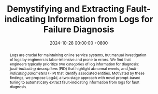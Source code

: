 ---
title:          "Demystifying and Extracting Fault-indicating Information from Logs for Failure Diagnosis"
date:           2024-10-28 00:00:00 +0800
selected:       true
pub:            >-
                The International Symposium on Software Reliability Engineering, Tsukuba, Japan, Oct 2024.
pub_pre:        >-
                <span class="badge badge-pill badge-custom badge-info">ISSRE'24</span>
# pub_post:       'Under review.'
# pub_last:       '<span class="badge badge-pill badge-custom badge-secondary">Conference</span><span class="badge badge-pill badge-custom badge-warning">Poster</span>'
abstract: >-
    Logs are crucial for maintaining online service systems, but manual investigation of logs by engineers is labor-intensive and prone to errors.
    We find that engineers typically prioritize two categories of log information for diagnosis: <i>fault-indicating descriptions</i> (FID) that highlight abnormal events, and <i> fault-indicating parameters </i> (FIP) that identify associated entities.
    Motivated by these findings, we propose Log4d, a two-stage approach with novel prompt-based tuning to automatically extract fault-indicating information from logs for fault diagnosis.



# cover:          assets/images/covers/Prism-cover.png
authors:
    - Junjie Huang
    - Zhihan Jiang
    - Jinyang Liu
    - Yintong Huo
    - Jiazhen Gu
    - Zhuangbin Chen†
    - Cong Feng
    - Hui Dong
    - Zengyin Yang
    - Michael R. Lyu
links:
  Paper: https://www.zhihan-jiang.com/files/ISSRE24/LoFI.pdf
  Arxiv: https://www.arxiv.org/abs/2409.13561
  Project: https://github.com/Jun-jie-Huang/LoFI
  Slides: https://www.zhihan-jiang.com/files/ISSRE24/LoFI-slides.pdf
  DOI: https://doi.org/10.1109/ISSRE62328.2024.00055
  BibTex: https://www.zhihan-jiang.com/files/ISSRE24/LoFI-bibtex.txt
---